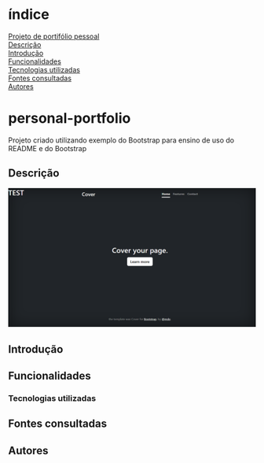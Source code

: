 # índice

[Projeto de portifólio pessoal](#personal-portfolio)  
[Descrição](#descri%C3%A7%C3%A3o)  
[Introdução](#introdu%C3%A7%C3%A3o)  
[Funcionalidades](#funcionalidades)  
[Tecnologias utilizadas](#tecnologias-utilizadas)  
[Fontes consultadas](#fontes-consultadas)  
[Autores](#autores)  


# personal-portfolio

Projeto criado utilizando exemplo do Bootstrap para ensino de uso do README e do Bootstrap

## Descrição

![](img/Capa.png)

## Introdução

## Funcionalidades

### Tecnologias utilizadas

## Fontes consultadas

## Autores